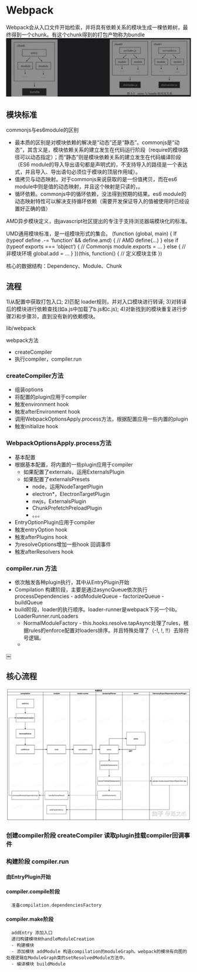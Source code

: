 # Webpack
Webpack会从入口文件开始检索，并将具有依赖关系的模块生成一棵依赖树，最终得到一个chunk。有这个chunk得到的打包产物称为bundle
![](./webpack打包核心原理.jpg)

## 模块标准
commonjs与es6module的区别
- 最本质的区别是对模块依赖的解决是“动态”还是“静态”。commonjs是“动态”，其含义是，模块依赖关系的建立发生在代码运行阶段（require的模块路径可以动态指定）；而“静态”则是模块依赖关系的建立发生在代码编译阶段（ES6 module的导入导出语句都是声明式的，不支持导入的路径是一个表达式，并且导入、导出语句必须位于模块的顶层作用域）。
- 值拷贝与动态映射。对于commonjs来说获取的是一份值拷贝，而在es6 module中则是值的动态映射，并且这个映射是只读的，。
- 循环依赖。commonjs中的循环依赖，没法得到预期的结果。es6 module的动态映射特性可以解决支持循环依赖（需要开发保证导入的值被使用时已经设置好正确的值）

AMD异步模块定义，由javascript社区提出的专注于支持浏览器端模块化的标准。

UMD通用模块标准，是一组模块形式的集合。
(function (global, main) {
	If (typeof define .-= ‘function’ && define.amd) {
		// AMD
		define(…)
	} else if (typeof exports === ‘object’) {
		// Commonjs
		module.exports = …
	} else {
		// 非模块环境
		global.add = …
	}
})(this, function() {
 	// 定义模块主体
})

核心的数据结构：Dependency、Module、Chunk


## 流程

1)从配置中获取打包入口;
2)匹配 loader规则，并对入口模块进行转译;
3)对转译后的模块进行依赖查找(如a.js中加载了b.js和c.js);
4)对新找到的模块重复进行步骤2)和步骤3)，直到没有新的依赖模块。

lib/webpack

webpack方法
- createCompiler
- 执行compiler，compiler.run

### createCompiler方法
- 组装options
- 将配置的plugin应用于compiler
- 触发environment hook
- 触发afterEnvironment hook
- 调用WebpackOptionsApply.process方法，根据配置应用一些内置的plugin
- 触发initialize hook

### WebpackOptionsApply.process方法
- 基本配置
- 根据基本配置，将内置的一些plugin应用于compiler
    - 如果配置了externals，运用ExternalsPlugin
    - 如果配置了externalsPresets
        - node，运用NodeTargetPlugin
        - electron*，ElectronTargetPlugin
        - nwjs，ExternalsPlugin
        - ChunkPrefetchPreloadPlugin
        - 。。。
- EntryOptionPlugin应用于compiler
- 触发entryOption hook
- 触发afterPlugins hook
- 为resolveOptions增加一些hook 回调事件
- 触发afterResolvers hook


### compiler.run 方法
- 依次触发各种plugin执行，其中从EntryPlugin开始
- Compilation 构建阶段，主要是通过asyncQueue依次执行 processDependencies - addModuleQueue - factorizeQueue - buildQueue
- build阶段，loader的执行顺序。loader-runner是webpack下另一个lib。LoaderRunner.runLoaders
  - NormalModuleFactory - this.hooks.resolve.tapAsync处理了rules，根据rules的enforce配置对loaders排序。并且特殊处理了（-!, !, !!）去除符号逻辑。
  - 

￼

## 核心流程
![](./webpack.jpg)
### 创建compiler阶段 createCompiler 读取plugin挂载compiler回调事件
### 构建阶段 compiler.run
#### 由EntryPlugin开始
#### compiler.compile阶段 
      准备compilation.dependenciesFactory
#### compiler.make阶段 
      addEntry 添加入口
      递归构建模块树handleModuleCreation 
      - 构建模块
      - 添加模块 addModule 构造compilation的moduleGraph。webpack的模块有向图的处理逻辑在ModuleGraph类的setResolvedModule方法中。
      - 编译模块 buildModule

